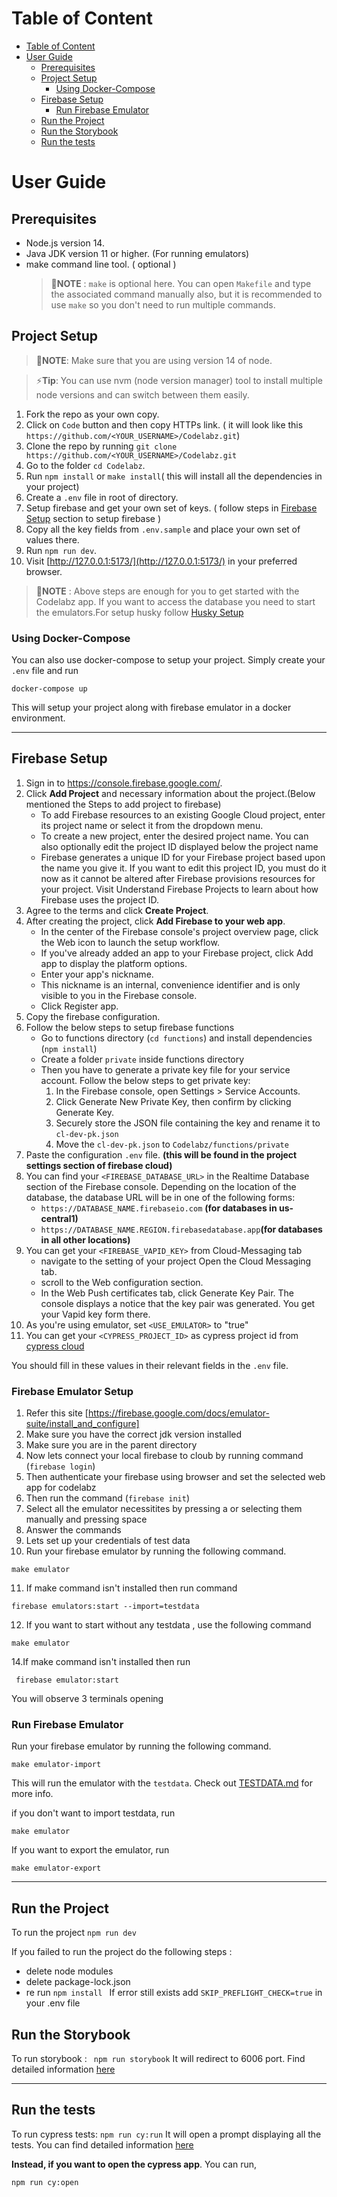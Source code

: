 # Table of Content

- [Table of Content](#table-of-content)
- [User Guide](#user-guide)
  - [Prerequisites](#prerequisites)
  - [Project Setup](#project-setup)
    - [Using Docker-Compose](#using-docker-compose)
  - [Firebase Setup](#firebase-setup)
    - [Run Firebase Emulator](#run-firebase-emulator)
  - [Run the Project](#run-the-project)
  - [Run the Storybook](#run-the-storybook)
  - [Run the tests](#run-the-tests)

# User Guide

## Prerequisites

- Node.js version 14.
- Java JDK version 11 or higher. (For running emulators)
- make command line tool. ( optional )
  > 📝**NOTE** : `make` is optional here. You can open `Makefile` and type the associated command manually also, but it is recommended to use `make` so you don't need to run multiple commands.

## Project Setup

> 📝**NOTE**: Make sure that you are using version 14 of node.

> ⚡**Tip**: You can use nvm (node version manager) tool to install multiple node versions and can switch between them easily.

1. Fork the repo as your own copy.
2. Click on `Code` button and then copy HTTPs link. ( it will look like this `https://github.com/<YOUR_USERNAME>/Codelabz.git`)
3. Clone the repo by running `git clone https://github.com/<YOUR_USERNAME>/Codelabz.git`
4. Go to the folder `cd Codelabz`.
5. Run `npm install` or `make install`( this will install all the dependencies in your project)
6. Create a `.env` file in root of directory.
7. Setup firebase and get your own set of keys. ( follow steps in [Firebase Setup](#firebase-setup) section to setup firebase )
8. Copy all the key fields from `.env.sample` and place your own set of values there.
9. Run `npm run dev`.
10. Visit [http://127.0.0.1:5173/](http://127.0.0.1:5173/) in your preferred browser.

> 📝**NOTE** : Above steps are enough for you to get started with the Codelabz app. If you want to access the database you need to start the emulators.For setup husky follow [Husky Setup](#husky-setup)

### Using Docker-Compose

You can also use docker-compose to setup your project. Simply create your `.env` file and run

```
docker-compose up
```

This will setup your project along with firebase emulator in a docker environment.

---


## Firebase Setup

1. Sign in to https://console.firebase.google.com/.
2. Click **Add Project** and necessary information about the project.(Below mentioned the Steps to add project to firebase)
   - To add Firebase resources to an existing Google Cloud project, enter its project name or select it from the dropdown menu.
   - To create a new project, enter the desired project name. You can also optionally edit the project ID displayed below the project name
   - Firebase generates a unique ID for your Firebase project based upon the name you give it. If you want to edit this project ID, you must do it now as it cannot be altered after Firebase provisions resources for your project. Visit Understand Firebase Projects to learn about how Firebase uses the project ID.
3. Agree to the terms and click **Create Project**.
4. After creating the project, click **Add Firebase to your web app**.
   - In the center of the Firebase console's project overview page, click the Web icon to launch the setup workflow.
   - If you've already added an app to your Firebase project, click Add app to display the platform options.
   - Enter your app's nickname.
   - This nickname is an internal, convenience identifier and is only visible to you in the Firebase console.
   - Click Register app.
5. Copy the firebase configuration.
6. Follow the below steps to setup firebase functions
   - Go to functions directory (`cd functions`) and install dependencies (`npm install`)
   - Create a folder `private` inside functions directory
   - Then you have to generate a private key file for your service account. Follow the below steps to get private key:
     1. In the Firebase console, open Settings > Service Accounts.
     2. Click Generate New Private Key, then confirm by clicking Generate Key.
     3. Securely store the JSON file containing the key and rename it to `cl-dev-pk.json`
     4. Move the `cl-dev-pk.json` to `Codelabz/functions/private`
7. Paste the configuration `.env` file. **(this will be found in the project settings section of firebase cloud)**
8. You can find your `<FIREBASE_DATABASE_URL>` in the Realtime Database section of the Firebase console. Depending on the location of the database, the database URL will be in one of the following forms:
   - `https://DATABASE_NAME.firebaseio.com` **(for databases in us-central1)**
   - `https://DATABASE_NAME.REGION.firebasedatabase.app`**(for databases in all other locations)**
9. You can get your `<FIREBASE_VAPID_KEY>` from Cloud-Messaging tab
   - navigate to the setting of your project Open the Cloud Messaging tab.
   - scroll to the Web configuration section.
   - In the Web Push certificates tab, click Generate Key Pair. The console displays a notice that the key pair was generated. You get your Vapid key form there.
10. As you're using emulator, set `<USE_EMULATOR>` to "true"
11. You can get your `<CYPRESS_PROJECT_ID>` as cypress project id from [cypress cloud](https://cloud.cypress.io)

You should fill in these values in their relevant fields in the `.env` file.

### Firebase Emulator Setup

 
1. Refer this site [https://firebase.google.com/docs/emulator-suite/install_and_configure]
2. Make sure you have the correct jdk version installed
3. Make sure you are in the parent directory
4. Now lets connect your local firebase to cloub by running command (```firebase login```)
5. Then authenticate your firebase using browser and set the selected web app for codelabz
6. Then run the command (```firebase init```)
7. Select all the emulator necessitites by pressing a or selecting them manually and pressing space
8. Answer the commands
9. Lets set up your credentials of test data
10. Run your firebase emulator by running the following command.

``` shell
make emulator

```

11. If make command isn't installed then run command
``` shell
firebase emulators:start --import=testdata

```


12. If you want to start without any testdata , use the following command
``` shell
make emulator

```

14.If make command isn't installed then run
``` shell
 firebase emulator:start
```
 You will observe 3 terminals opening

### Run Firebase Emulator

Run your firebase emulator by running the following command.

``` shell
make emulator-import
```

This will run the emulator with the `testdata`. Check out [TESTDATA.md](./TESTDATA.md) for more info.

if you don't want to import testdata, run

``` 
make emulator
```

If you want to export the emulator, run

```
make emulator-export
```

---

## Run the Project

To run the project
`npm run dev`

If you failed to run the project do the following steps :

- delete node modules
- delete package-lock.json
- re run `npm install `
  If error still exists add `SKIP_PREFLIGHT_CHECK=true` in your .env file

## Run the Storybook

To run storybook :
` npm run storybook`
It will redirect to 6006 port. Find detailed information [here](https://storybook.js.org/docs/react/get-started/introduction)

---

## Run the tests

To run cypress tests:
`npm run cy:run`
It will open a prompt displaying all the tests. You can find detailed information [here](https://docs.cypress.io/guides/guides/command-line#How-to-run-commands)

**Instead, if you want to open the cypress app**. You can run,

`npm run cy:open`
